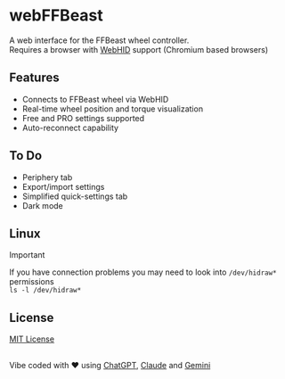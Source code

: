 # webFFBeast

A web interface for the FFBeast wheel controller.<br/>
Requires a browser with [WebHID](https://developer.mozilla.org/en-US/docs/Web/API/WebHID_API) support (Chromium based browsers)


## Features
- Connects to FFBeast wheel via WebHID
- Real-time wheel position and torque visualization
- Free and PRO settings supported
- Auto-reconnect capability

## To Do
- Periphery tab
- Export/import settings
- Simplified quick-settings tab
- Dark mode

## Linux
> [!IMPORTANT]
> If you have connection problems you may need to look into `/dev/hidraw*` permissions<br/>
`ls -l /dev/hidraw*`

## License
[MIT License](LICENSE)

## 
Vibe coded with :heart: using [ChatGPT](https://chatgpt.com), [Claude](https://claude.ai) and [Gemini](https://gemini.google.com)
